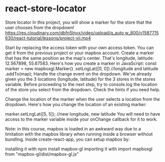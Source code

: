 # react-store-locator
Store locator
In this project, you will show a marker for the store that the user chooses from the dropdown!
https://res.cloudinary.com/dbfn5lnvx/video/upload/q_auto,w_800/v1587715630/react-tutorial/lessons/project-vii.mp4

Start by replacing the access token with your own access token. You can get it from the previous project or your mapbox account.
Create a marker that has the same position as the map's center. That's longitude, latitude: 12.567898, 55.67583. Here's how you create a marker in JavaScript:
const marker = new mapboxgl.Marker()
  .setLngLat([0, 0]) //longitude and latitude
  .addTo(map);
Handle the change event on the dropdown. We've already given you the 3 locations (longitude, latitude) for the 3 stores in the stores variable. Before proceeding to the next step, try to console.log the location of the store you select from the dropdown. Check the hints if you need help.

Change the location of the marker when the user selects a location from the dropdown. Here's how you change the location of an existing marker:

marker.setLngLat([5, 5]); //new longitude, new latitude
You will need to have access to the marker variable inside your onChange callback for it to work.

Note: in this course, mapbox is loaded in an awkward way due to a limitation with the mapbox library when running inside a browser without bundling. Inside create-react-app, you can setup mapbox by:

installing it with npm install mapbox-gl
importing it with import mapboxgl from "mapbox-gl/dist/mapbox-gl.js"
